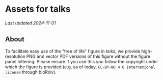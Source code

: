 # Assets for talks
###### Last updated 2024-11-01

## About
To facilitate easy use of the "tree of life" figure in talks, we provide high-resolution PNG and vector PDF versions of this figure without the figure panel lettering. Please ensure if you use this you follow the copyright under which the figure is provided (e.g. as of today, `CC-BY-ND 4.0 International license` through bioRxiv).


